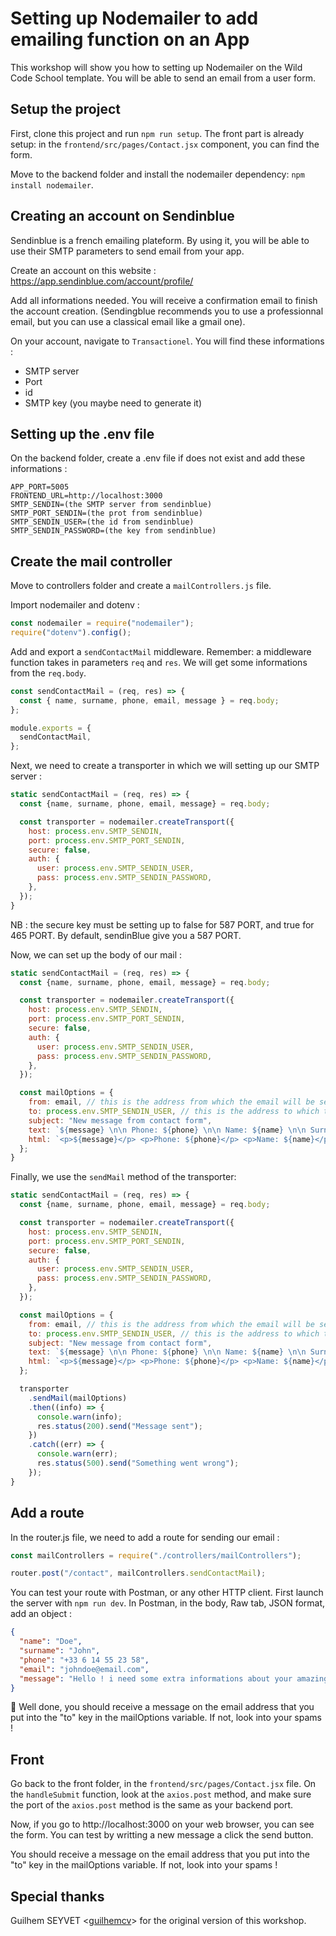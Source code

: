 # Setting up Nodemailer to add emailing function on an App

This workshop will show you how to setting up Nodemailer on the Wild Code School template. You will be able to send an email from a user form.

## Setup the project

First, clone this project and run `npm run setup`. The front part is already setup: in the `frontend/src/pages/Contact.jsx` component, you can find the form.

Move to the backend folder and install the nodemailer dependency:
`npm install nodemailer`.

## Creating an account on Sendinblue

Sendinblue is a french emailing plateform. By using it, you will be able to use their SMTP parameters to send email from your app.

Create an account on this website : https://app.sendinblue.com/account/profile/

Add all informations needed. You will receive a confirmation email to finish the account creation. (Sendingblue recommends you to use a professionnal email, but you can use a classical email like a gmail one).

On your account, navigate to `Transactionel`. You will find these informations :

- SMTP server
- Port
- id
- SMTP key (you maybe need to generate it)

## Setting up the .env file

On the backend folder, create a .env file if does not exist and add these informations :

```
APP_PORT=5005
FRONTEND_URL=http://localhost:3000
SMTP_SENDIN=(the SMTP server from sendinblue)
SMTP_PORT_SENDIN=(the prot from sendinblue)
SMTP_SENDIN_USER=(the id from sendinblue)
SMTP_SENDIN_PASSWORD=(the key from sendinblue)
```

## Create the mail controller

Move to controllers folder and create a `mailControllers.js` file.

Import nodemailer and dotenv :

```js
const nodemailer = require("nodemailer");
require("dotenv").config();
```

Add and export a `sendContactMail` middleware. Remember: a middleware function takes in parameters `req` and `res`.
We will get some informations from the `req.body`.

```js
const sendContactMail = (req, res) => {
  const { name, surname, phone, email, message } = req.body;
};

module.exports = {
  sendContactMail,
};
```

Next, we need to create a transporter in which we will setting up our SMTP server :

```js
static sendContactMail = (req, res) => {
  const {name, surname, phone, email, message} = req.body;

  const transporter = nodemailer.createTransport({
    host: process.env.SMTP_SENDIN,
    port: process.env.SMTP_PORT_SENDIN,
    secure: false,
    auth: {
      user: process.env.SMTP_SENDIN_USER,
      pass: process.env.SMTP_SENDIN_PASSWORD,
    },
  });
}
```

NB : the secure key must be setting up to false for 587 PORT, and true for 465 PORT. By default, sendinBlue give you a 587 PORT.

Now, we can set up the body of our mail :

```js
static sendContactMail = (req, res) => {
  const {name, surname, phone, email, message} = req.body;

  const transporter = nodemailer.createTransport({
    host: process.env.SMTP_SENDIN,
    port: process.env.SMTP_PORT_SENDIN,
    secure: false,
    auth: {
      user: process.env.SMTP_SENDIN_USER,
      pass: process.env.SMTP_SENDIN_PASSWORD,
    },
  });

  const mailOptions = {
    from: email, // this is the address from which the email will be sent
    to: process.env.SMTP_SENDIN_USER, // this is the address to which the email will be sent
    subject: "New message from contact form",
    text: `${message} \n\n Phone: ${phone} \n\n Name: ${name} \n\n Surname: ${surname} \n\n Email: ${email}`,
    html: `<p>${message}</p> <p>Phone: ${phone}</p> <p>Name: ${name}</p> <p>Surname: ${surname}</p> <p>Email: ${email}</p>`,
  };
}
```

Finally, we use the `sendMail` method of the transporter:

```js
static sendContactMail = (req, res) => {
  const {name, surname, phone, email, message} = req.body;

  const transporter = nodemailer.createTransport({
    host: process.env.SMTP_SENDIN,
    port: process.env.SMTP_PORT_SENDIN,
    secure: false,
    auth: {
      user: process.env.SMTP_SENDIN_USER,
      pass: process.env.SMTP_SENDIN_PASSWORD,
    },
  });

  const mailOptions = {
    from: email, // this is the address from which the email will be sent
    to: process.env.SMTP_SENDIN_USER, // this is the address to which the email will be sent
    subject: "New message from contact form",
    text: `${message} \n\n Phone: ${phone} \n\n Name: ${name} \n\n Surname: ${surname} \n\n Email: ${email}`,
    html: `<p>${message}</p> <p>Phone: ${phone}</p> <p>Name: ${name}</p> <p>Surname: ${surname}</p> <p>Email: ${email}</p>`,
  };

  transporter
    .sendMail(mailOptions)
    .then((info) => {
      console.warn(info);
      res.status(200).send("Message sent");
    })
    .catch((err) => {
      console.warn(err);
      res.status(500).send("Something went wrong");
    });
}
```

## Add a route

In the router.js file, we need to add a route for sending our email :

```js
const mailControllers = require("./controllers/mailControllers");

router.post("/contact", mailControllers.sendContactMail);
```

You can test your route with Postman, or any other HTTP client.
First launch the server with `npm run dev`. In Postman, in the body, Raw tab, JSON format, add an object :

```json
{
  "name": "Doe",
  "surname": "John",
  "phone": "+33 6 14 55 23 58",
  "email": "johndoe@email.com",
  "message": "Hello ! i need some extra informations about your amazing website !"
}
```

💪 Well done, you should receive a message on the email address that you put into the "to" key in the mailOptions variable. If not, look into your spams !

## Front

Go back to the front folder, in the `frontend/src/pages/Contact.jsx` file. On the `handleSubmit` function, look at the `axios.post` method, and make sure the port of the `axios.post` method is the same as your backend port.

Now, if you go to http://localhost:3000 on your web browser, you can see the form. You can test by writting a new message a click the send button.

You should receive a message on the email address that you put into the "to" key in the mailOptions variable. If not, look into your spams !

## Special thanks

Guilhem SEYVET <[guilhemcv](https://github.com/guilhemcv)> for the original version of this workshop.
